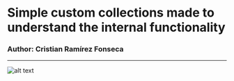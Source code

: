 # Simple custom collections made to understand the internal functionality

### Author: Cristian Ramírez Fonseca


_________________________________________________________

![alt text](https://www.planttext.com/api/plantuml/svg/XPB1JiCm38RlUGeVEm4li5vMZGlIn8KdC8qf5eap9MOQJBmxQThICXLn--t_yw_OoYufHdttpXXbTGJxu1oroa4ItC7UOKfmpzX5zCQmACKNR0aUia0D4Ix60C0Dl69wfBDMcoqyX-08fHuC6RjF6bcwsfYlPSw1aq8EwKcqjhAeEB5vw1JOriNi5R0aYbgnM3flSwMty6jWG8S2Ej9coMuMGUdAMyqfP2GVJlH7p60spbLZz-SiF8h9IFn9lSxBj-McJOpuKRPdVtJaIJILQ_It03E31vOtikjaXgxZvXVCyDIxhAN-Es1s93R_a6y0)